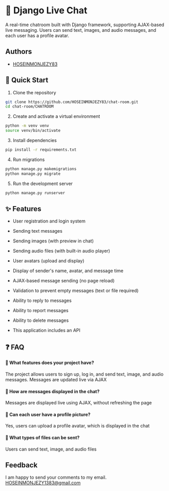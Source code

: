 # 🧪 Django Live Chat

 A real-time chatroom built with Django framework, supporting AJAX-based live messaging. Users can send text, images, and audio messages, and each user has a profile avatar.

## Authors

- [HOSEINMONJEZY83](https://www.github.com/HOSEINMONJEZY83)

## 🚀 Quick Start

1. Clone the repository

```bash
git clone https://github.com/HOSEINMONJEZY83/chat-room.git
cd chat-room/CHATROOM
```
2. Create and activate a virtual environment

```bash
python -m venv venv
source venv/bin/activate
```
3. Install dependencies

```bash
pip install -r requirements.txt
```
4. Run migrations

```bash
python manage.py makemigrations
python manage.py migrate
```
5. Run the development server

```bash
python manage.py runserver
```

## ✨ Features

- User registration and login system

- Sending text messages

- Sending images (with preview in chat)

- Sending audio files (with built-in audio player)

- User avatars (upload and display)

- Display of sender's name, avatar, and message time

- AJAX-based message sending (no page reload)

- Validation to prevent empty messages (text or file required)

- Ability to reply to messages

- Ability to report messages

- Ability to delete messages

- This application includes an API

## ❓ FAQ

#### 📌 What features does your project have?

The project allows users to sign up, log in, and send text, image, and audio messages. Messages are updated live via AJAX
#### 📌 How are messages displayed in the chat?

Messages are displayed live using AJAX, without refreshing the page
#### 📌 Can each user have a profile picture?

Yes, users can upload a profile avatar, which is displayed in the chat
#### 📌 What types of files can be sent?

Users can send text, image, and audio files

## Feedback

I am happy to send your comments to my email. HOSEINMONJEZY1383@gmail.com
